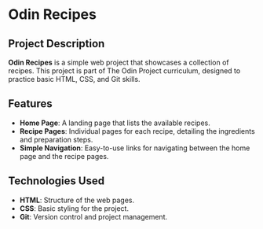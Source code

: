 # Odin Recipes

## Project Description

**Odin Recipes** is a simple web project that showcases a collection of recipes. This project is part of The Odin Project curriculum, designed to practice basic HTML, CSS, and Git skills.

## Features

- **Home Page**: A landing page that lists the available recipes.
- **Recipe Pages**: Individual pages for each recipe, detailing the ingredients and preparation steps.
- **Simple Navigation**: Easy-to-use links for navigating between the home page and the recipe pages.

## Technologies Used

- **HTML**: Structure of the web pages.
- **CSS**: Basic styling for the project.
- **Git**: Version control and project management.

